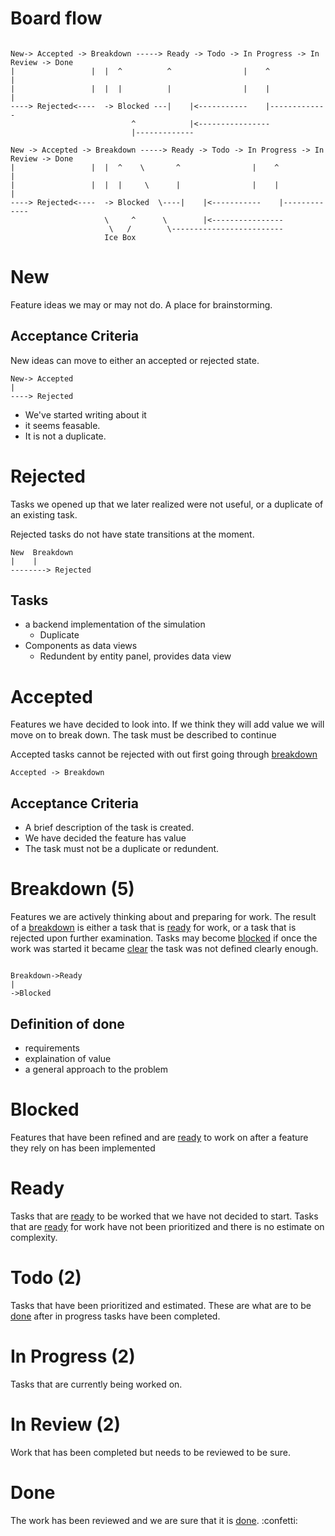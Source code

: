 # Board flow

```

New-> Accepted -> Breakdown -----> Ready -> Todo -> In Progress -> In Review -> Done
|                 |  |  ^          ^                |    ^            |
|                 |  |  |          |                |    |            |
----> Rejected<----  -> Blocked ---|    |<-----------    |-------------
                           ^            |<----------------
                           |-------------
```

```
New -> Accepted -> Breakdown -----> Ready -> Todo -> In Progress -> In Review -> Done
|                 |  |  ^    \       ^                |    ^            |
|                 |  |  |     \      |                |    |            |
----> Rejected<----  -> Blocked  \----|    |<-----------    |-------------
                     \     ^      \        |<----------------
                      \   /        \-------------------------
                     Ice Box

```

# New

Feature ideas we may or may not do. A place for brainstorming.


## Acceptance Criteria

New ideas can move to either an accepted or rejected state.

```
New-> Accepted
|
----> Rejected
```
- We've started writing about it
- it seems feasable.
- It is not a duplicate.

# Rejected

Tasks we opened up that we later realized were not useful, or a duplicate of an existing task.

Rejected tasks do not have state transitions at the moment.

```
New  Breakdown
|    |
--------> Rejected
```
## Tasks

- a backend implementation of the simulation
  - Duplicate
- Components as data views
  - Redundent by entity panel, provides data view


# Accepted

Features we have decided to look into.
If we think they will add value we will move on to break down.
The task must be described to continue

Accepted tasks cannot be rejected with out first going through [breakdown](breakdown.md)


```
Accepted -> Breakdown
```

## Acceptance Criteria

- A brief description of the task is created. 
- We have decided the feature has value
- The task must not be a duplicate or redundent.

# Breakdown (5)

Features we are actively thinking about and preparing for work.
The result of a [breakdown](breakdown.md) is either a task that is [ready](ready.md) for work,
or a task that is rejected upon further examination.
Tasks may become [blocked](blocked.md) if once the work was started it became [clear](../docs/Pools/Dynamic/clear.md)
the task was not defined clearly enough.

```

Breakdown->Ready
|
->Blocked

```

## Definition of done

- requirements
- explaination of value
- a general approach to the problem


# Blocked

Features that have been refined and are [ready](ready.md) to work on after a feature they rely on has been implemented


# Ready

Tasks that are [ready](ready.md) to be worked that we have not decided to start.
Tasks that are [ready](ready.md) for work have not been prioritized and there is no estimate on complexity.


# Todo (2)

Tasks that have been prioritized and estimated. These are what are to be [done](done.md) after 
in progress tasks have been completed.


# In Progress (2)

Tasks that are currently being worked on.

# In Review (2)

Work that has been completed but needs to be reviewed to be sure.


# Done

The work has been reviewed and we are sure that it is [done](done.md).
:confetti:
